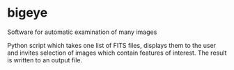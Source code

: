 # bigeye
Software for automatic examination of many images

Python script which takes one list of FITS files, displays them to the user and invites selection of images which contain features of interest. The result is written to an output file.
